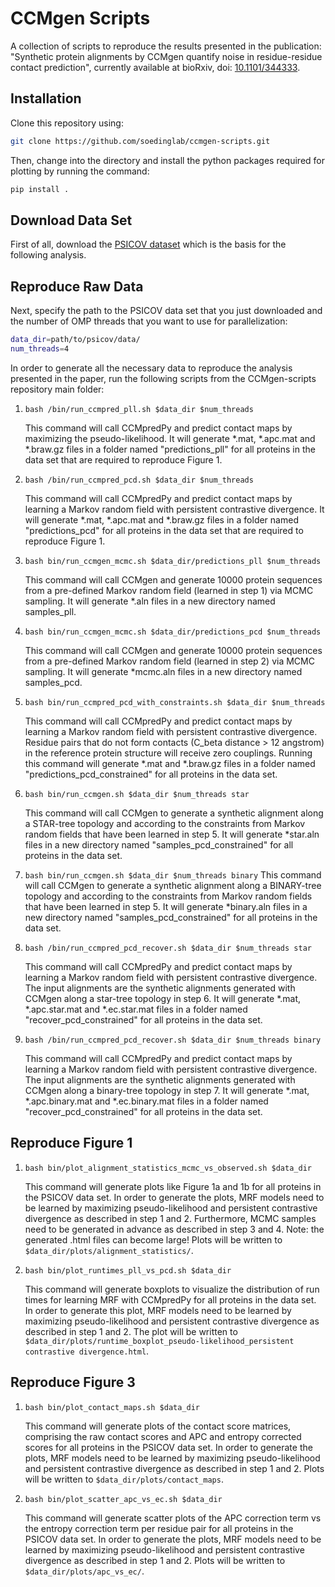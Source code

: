 # CCMgen Scripts

A collection of scripts to reproduce the results presented in the publication: 
"Synthetic protein alignments by CCMgen quantify noise in residue-residue contact prediction", currently available at bioRxiv, doi: [10.1101/344333](https://doi.org/10.1101/344333).


## Installation

Clone this repository using:

```bash
git clone https://github.com/soedinglab/ccmgen-scripts.git
```

Then, change into the directory and install the python packages required for plotting by running the command:

```bash
pip install .
```

## Download Data Set

First of all, download the [PSICOV dataset](http://bioinfadmin.cs.ucl.ac.uk/downloads/PSICOV/suppdata/) which is the basis for the following analysis.


## Reproduce Raw Data

Next, specify the path to the PSICOV data set that you just downloaded and the number of OMP threads that you want to use for parallelization:

```bash
data_dir=path/to/psicov/data/
num_threads=4

```

In order to generate all the necessary data to reproduce the analysis presented in the paper, run the following scripts from the CCMgen-scripts repository main folder:

1. ```bash /bin/run_ccmpred_pll.sh $data_dir $num_threads```

	This command will call CCMpredPy and predict contact maps by maximizing the pseudo-likelihood. 
	It will generate *.mat, *.apc.mat and *.braw.gz files in a folder named "predictions_pll" for all proteins in the data set that are required to reproduce Figure 1.

2. ```bash /bin/run_ccmpred_pcd.sh $data_dir $num_threads```

      This command will call CCMpredPy and predict contact maps by learning a Markov random field with persistent contrastive divergence. 
      It will generate *.mat, *.apc.mat and *.braw.gz files in a folder named "predictions_pcd" for all proteins in the data set that are required to reproduce Figure 1.

3. ```bash bin/run_ccmgen_mcmc.sh $data_dir/predictions_pll $num_threads```

	This command will call CCMgen and generate 10000 protein sequences from a pre-defined Markov random field (learned in step 1) via MCMC sampling.
	It will generate *.aln files in a new directory named samples_pll.

4. ```bash bin/run_ccmgen_mcmc.sh $data_dir/predictions_pcd $num_threads```

      This command will call CCMgen and generate 10000 protein sequences from a pre-defined Markov random field (learned in step 2) via MCMC sampling.
      It will generate *mcmc.aln files in a new directory named samples_pcd.

5. ```bash bin/run_ccmpred_pcd_with_constraints.sh $data_dir $num_threads```

	This command will call CCMpredPy and predict contact maps by learning a Markov random field with persistent contrastive divergence.
	Residue pairs that do not form contacts (C_beta distance > 12 angstrom) in the reference protein structure will receive zero couplings. 
	Running this command will generate *.mat and *.braw.gz files in a folder named "predictions_pcd_constrained" for all proteins in the data set.

6. ```bash bin/run_ccmgen.sh $data_dir $num_threads star```

	This command will call CCMgen to generate a synthetic alignment along a STAR-tree topology and according to the constraints from Markov random
	fields that have been learned in step 5. 
	It will generate *star.aln files in a new directory named "samples_pcd_constrained" for all proteins in the data set.

7. ```bash bin/run_ccmgen.sh $data_dir $num_threads binary```
        This command will call CCMgen to generate a synthetic alignment along a BINARY-tree topology and according to the constraints from Markov random
        fields that have been learned in step 5.
        It will generate *binary.aln files in a new directory named "samples_pcd_constrained" for all proteins in the data set.
	
8. ```bash /bin/run_ccmpred_pcd_recover.sh $data_dir $num_threads star```

	This command will call CCMpredPy and predict contact maps by learning a Markov random field with persistent contrastive divergence.
	The input alignments are the synthetic alignments generated with CCMgen along a star-tree topology in step 6.
	It will generate *.mat, *.apc.star.mat and *.ec.star.mat files in a folder named "recover_pcd_constrained" for all proteins in the data set.


9. ```bash /bin/run_ccmpred_pcd_recover.sh $data_dir $num_threads binary```

      This command will call CCMpredPy and predict contact maps by learning a Markov random field with persistent contrastive divergence.
      The input alignments are the synthetic alignments generated with CCMgen along a binary-tree topology in step 7.
      It will generate *.mat, *.apc.binary.mat and *.ec.binary.mat files in a folder named "recover_pcd_constrained" for all proteins in the data set.

## Reproduce Figure 1

1. ```bash bin/plot_alignment_statistics_mcmc_vs_observed.sh $data_dir```

	This command will generate plots like Figure 1a and 1b for all proteins in the PSICOV data set.
	In order to generate the plots, MRF models need to be learned by maximizing pseudo-likelihood and persistent contrastive divergence as described in step 1 and 2. 
	Furthermore, MCMC samples need to be generated in advance as described in step 3 and 4.
	Note: the generated .html files can become large!
	Plots will be written to ```$data_dir/plots/alignment_statistics/```.
	
2. ```bash bin/plot_runtimes_pll_vs_pcd.sh $data_dir```

	This command will generate boxplots to visualize the distribution of run times for learning MRF with CCMpredPy for all proteins in the data set. 
	In order to generate this plot, MRF models need to be learned by maximizing pseudo-likelihood and persistent contrastive divergence as described in step 1 and 2.
	The plot will be written to ```$data_dir/plots/runtime_boxplot_pseudo-likelihood_persistent contrastive divergence.html```.

## Reproduce Figure 3

1. ```bash bin/plot_contact_maps.sh $data_dir```

	This command will generate plots of the contact score matrices, comprising the raw contact scores and APC and entropy corrected scores for all proteins in the PSICOV data set.
	In order to generate the plots, MRF models need to be learned by maximizing pseudo-likelihood and persistent contrastive divergence as described in step 1 and 2.
	Plots will be written to ```$data_dir/plots/contact_maps```.

2. ```bash bin/plot_scatter_apc_vs_ec.sh $data_dir```

	This command will generate scatter plots of the APC correction term vs the entropy correction term per residue pair for all proteins in the PSICOV data set.
	In order to generate the plots, MRF models need to be learned by maximizing pseudo-likelihood and persistent contrastive divergence as described in step 1 and 2.
	Plots will be written to ```$data_dir/plots/apc_vs_ec/```.

